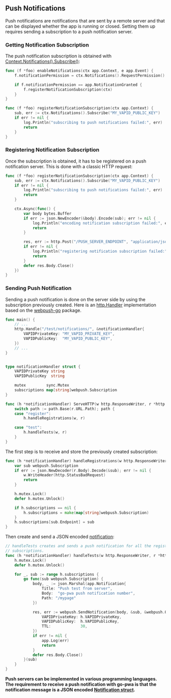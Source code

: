 ## Push Notifications

Push notifications are notifications that are sent by a remote server and that can be displayed whether the app is running or closed. Setting them up requires sending a subscription to a push notification server.

### Getting Notification Subscription

The push notification subscription is obtained with [Context.Notifications().Subscribe()](/reference#NotificationService.Subscribe):

```go
func (f *foo) enableNotifications(ctx app.Context, e app.Event) {
	f.notificationPermission = ctx.Notifications().RequestPermission()

	if f.notificationPermission == app.NotificationGranted {
		f.registerNotificationSubscription(ctx)
	}
}

func (f *foo) registerNotificationSubscription(ctx app.Context) {
	sub, err := ctx.Notifications().Subscribe("MY_VAPID_PUBLIC_KEY")
	if err != nil {
		log.Println("subscribing to push notifications failed:", err)
		return
	}
}
```

### Registering Notification Subscription

Once the subscription is obtained, it has to be registered on a push notification server. This is done with a classic HTTP request:

```go
func (f *foo) registerNotificationSubscription(ctx app.Context) {
	sub, err := ctx.Notifications().Subscribe("MY_VAPID_PUBLIC_KEY")
	if err != nil {
		log.Println("subscribing to push notifications failed:", err)
		return
	}

	ctx.Async(func() {
		var body bytes.Buffer
		if err := json.NewEncoder(&body).Encode(sub); err != nil {
			log.Println("encoding notification subscription failed:", err)
			return
		}

		res, err := http.Post("/PUSH_SERVER_ENDPOINT", "application/json", &body)
		if err != nil {
			log.Println("registering notification subscription failed:", err)
			return
		}
		defer res.Body.Close()
	})
}
```

### Sending Push Notification

Sending a push notification is done on the server side by using the subscription previously created. Here is an [http.Handler](https://pkg.go.dev/net/http#Handler) implementation based on the [webpush-go](https://pkg.go.dev/github.com/SherClockHolmes/webpush-go@v1.2.0) package.

```go
func main() {
	// ...
	http.Handle("/test/notifications/", &notificationHandler{
		VAPIDPrivateKey: "MY_VAPID_PRIVATE_KEY",
		VAPIDPublicKey:  "MY_VAPID_PUBLIC_KEY",
	})
	// ...
}


type notificationHandler struct {
	VAPIDPrivateKey string
	VAPIDPublicKey  string

	mutex         sync.Mutex
	subscriptions map[string]webpush.Subscription
}

func (h *notificationHandler) ServeHTTP(w http.ResponseWriter, r *http.Request) {
	switch path := path.Base(r.URL.Path); path {
	case "register":
		h.handleRegistrations(w, r)

	case "test":
		h.handleTests(w, r)
	}
}
```

The first step is to receive and store the previously created subscription:

```go
func (h *notificationHandler) handleRegistrations(w http.ResponseWriter, r *http.Request) {
	var sub webpush.Subscription
	if err := json.NewDecoder(r.Body).Decode(&sub); err != nil {
		w.WriteHeader(http.StatusBadRequest)
		return
	}

	h.mutex.Lock()
	defer h.mutex.Unlock()

	if h.subscriptions == nil {
		h.subscriptions = make(map[string]webpush.Subscription)
	}
	h.subscriptions[sub.Endpoint] = sub
}
```

Then create and send a JSON encoded [notification](/reference#Notification):

```go
// handleTests creates and sends a push notification for all the registered
// subscriptions.
func (h *notificationHandler) handleTests(w http.ResponseWriter, r *http.Request) {
	h.mutex.Lock()
	defer h.mutex.Unlock()

	for _, sub := range h.subscriptions {
		go func(sub webpush.Subscription) {
			body, _ := json.Marshal(app.Notification{
				Title: "Push test from server",
				Body:  "go-pwa push notification number",
				Path: "/mypage"
			})

			res, err := webpush.SendNotification(body, &sub, &webpush.Options{
				VAPIDPrivateKey: h.VAPIDPrivateKey,
				VAPIDPublicKey:  h.VAPIDPublicKey,
				TTL:             30,
			})
			if err != nil {
				app.Log(err)
				return
			}
			defer res.Body.Close()
		}(sub)
	}
}
```

**Push servers can be implemented in various programming languages. The requirement to receive a push notification with go-pwa is that the notification message is a JSON encoded [Notification struct](/reference#Notification).**
